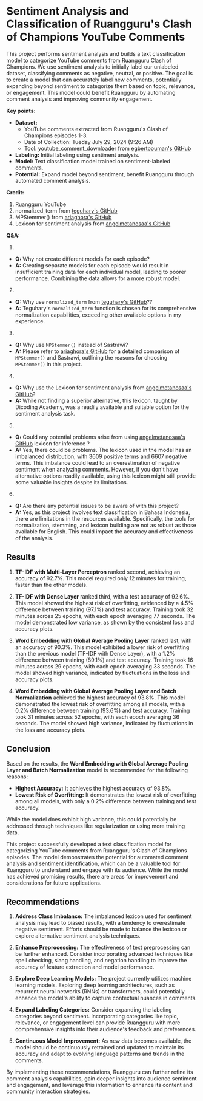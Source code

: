 # **Sentiment Analysis and Classification of Ruangguru's Clash of Champions YouTube Comments**

This project performs sentiment analysis and builds a text classification model to categorize YouTube comments from Ruangguru Clash of Champions. We use sentiment analysis to initially label our unlabeled dataset, classifying comments as negative, neutral, or positive. The goal is to create a model that can accurately label new comments, potentially expanding beyond sentiment to categorize them based on topic, relevance, or engagement. This model could benefit Ruangguru by automating comment analysis and improving community engagement.

**Key points:**

* **Dataset:**
  - YouTube comments extracted from Ruangguru's Clash of Champions episodes 1-3.
  - Date of Collection: Tueday July 29, 2024 (9:26 AM)
  - Tool: youtube_comment_downloader from [egbertbouman's GitHub](https://github.com/egbertbouman)
* **Labeling:** Initial labeling using sentiment analysis.
* **Model:** Text classification model trained on sentiment-labeled comments.
* **Potential:** Expand model beyond sentiment, benefit Ruangguru through automated comment analysis.

**Credit:**

1. Ruangguru YouTube
2. normalized_term from [teguhary's GitHub](https://github.com/teguhary)
3. MPStemmer() from [ariaghora's GitHub](https://github.com/ariaghora)
4. Lexicon for sentiment analysis from [angelmetanosaa's GitHub](https://github.com/angelmetanosaa)

**Q&A:**

1.
- **Q:** Why not create different models for each episode?
- **A:** Creating separate models for each episode would result in insufficient training data for each individual model, leading to poorer performance. Combining the data allows for a more robust model.
2.
- **Q:** Why use `normalized_term` from [teguhary's GitHub](https://github.com/teguhary)??
- **A:** Teguhary's `normalized_term` function is chosen for its comprehensive normalization capabilities, exceeding other available options in my experience.
3.
- **Q:** Why use `MPStemmer()` instead of Sastrawi?
- **A:** Please refer to [ariaghora's GitHub](https://github.com/ariaghora) for a detailed comparison of `MPStemmer()` and Sastrawi, outlining the reasons for choosing `MPStemmer()` in this project.
4.
- **Q:** Why use the Lexicon for sentiment analysis from [angelmetanosaa's GitHub](https://github.com/angelmetanosaa)?
- **A:** While not finding a superior alternative, this lexicon, taught by Dicoding Academy, was a readily available and suitable option for the sentiment analysis task.
5.
- **Q:** Could any potential problems arise from using [angelmetanosaa's GitHub](https://github.com/angelmetanosaa) lexicon for inference ?
- **A:** Yes, there could be problems. The lexicon used in the model has an imbalanced distribution, with 3609 positive terms and 6607 negative terms. This imbalance could lead to an overestimation of negative sentiment when analyzing comments. However, if you don't have alternative options readily available, using this lexicon might still provide some valuable insights despite its limitations.
6.
- **Q:** Are there any potential issues to be aware of with this project?
- **A:** Yes, as this project involves text classification in Bahasa Indonesia, there are limitations in the resources available. Specifically, the tools for normalization, stemming, and lexicon building are not as robust as those available for English. This could impact the accuracy and effectiveness of the analysis.

## **Results**

1. **TF-IDF with Multi-Layer Perceptron** ranked second, achieving an accuracy of 92.7%. This model required only 12 minutes for training, faster than the other models.

2. **TF-IDF with Dense Layer** ranked third, with a test accuracy of 92.6%. This model showed the highest risk of overfitting, evidenced by a 4.5% difference between training (97.1%) and test accuracy. Training took 32 minutes across 25 epochs, with each epoch averaging 77 seconds.  The model demonstrated low variance, as shown by the consistent loss and accuracy plots.

3. **Word Embedding with Global Average Pooling Layer** ranked last, with an accuracy of 90.3%. This model exhibited a lower risk of overfitting than the previous model (TF-IDF with Dense Layer), with a 1.2% difference between training (89.1%) and test accuracy. Training took 16 minutes across 29 epochs, with each epoch averaging 33 seconds. The model showed high variance, indicated by fluctuations in the loss and accuracy plots.

4. **Word Embedding with Global Average Pooling Layer and Batch Normalization** achieved the highest accuracy of 93.8%. This model demonstrated the lowest risk of overfitting among all models, with a 0.2% difference between training (93.6%) and test accuracy. Training took 31 minutes across 52 epochs, with each epoch averaging 36 seconds. The model showed high variance, indicated by fluctuations in the loss and accuracy plots.

## **Conclusion**

Based on the results, the **Word Embedding with Global Average Pooling Layer and Batch Normalization** model is recommended for the following reasons:

* **Highest Accuracy:** It achieves the highest accuracy of 93.8%.
* **Lowest Risk of Overfitting:** It demonstrates the lowest risk of overfitting among all models, with only a 0.2% difference between training and test accuracy.

While the model does exhibit high variance, this could potentially be addressed through techniques like regularization or using more training data.

This project successfully developed a text classification model for categorizing YouTube comments from Ruangguru's Clash of Champions episodes. The model demonstrates the potential for automated comment analysis and sentiment identification, which can be a valuable tool for Ruangguru to understand and engage with its audience. While the model has achieved promising results, there are areas for improvement and considerations for future applications.

## **Recommendations**

1. **Address Class Imbalance:** The imbalanced lexicon used for sentiment analysis may lead to biased results, with a tendency to overestimate negative sentiment. Efforts should be made to balance the lexicon or explore alternative sentiment analysis techniques.

2. **Enhance Preprocessing:** The effectiveness of text preprocessing can be further enhanced. Consider incorporating advanced techniques like spell checking, slang handling, and negation handling to improve the accuracy of feature extraction and model performance.

3. **Explore Deep Learning Models:** The project currently utilizes machine learning models. Exploring deep learning architectures, such as recurrent neural networks (RNNs) or transformers, could potentially enhance the model's ability to capture contextual nuances in comments.

4. **Expand Labeling Categories:** Consider expanding the labeling categories beyond sentiment. Incorporating categories like topic, relevance, or engagement level can provide Ruangguru with more comprehensive insights into their audience's feedback and preferences.

5. **Continuous Model Improvement:** As new data becomes available, the model should be continuously retrained and updated to maintain its accuracy and adapt to evolving language patterns and trends in the comments.

By implementing these recommendations, Ruangguru can further refine its comment analysis capabilities, gain deeper insights into audience sentiment and engagement, and leverage this information to enhance its content and community interaction strategies.
